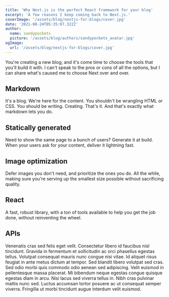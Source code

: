 ```yaml
---
title: 'Why Next.js is the perfect React framework for your blog'
excerpt: 'A few reasons I keep coming back to Next.js.'
coverImage: '/assets/blog/nextjs-for-blogs/cover.jpg'
date: '2021-08-24T05:35:07.322Z'
author:
  name: sandypockets
  picture: '/assets/blog/authors/sandypockets_avatar.jpg'
ogImage:
  url: '/assets/blog/nextjs-for-blogs/cover.jpg'
---
```


You're creating a new blog, and it's come time to choose the tools that you'll build it with. I can't speak to the pros or cons of all the options, but I can share what's caused me to choose Next over and over. 

## Markdown
It's a blog. We're here for the content. You shouldn't be wrangling HTML or CSS. You should be writing. Creating. That's it. And that's exactly what markdown lets you do.

## Statically generated
Need to show the same page to a bunch of users? Generate it at build. When your users ask for your content, deliver it lightning fast. 

## Image optimization
Defer images you don't need, and prioritize the ones you do. All the while, making sure you're serving up the smallest size possible without sacrificing quality. 

## React
A fast, robust library, with a ton of tools available to help you get the job done, without reinventing the wheel. 

## APIs
Venenatis cras sed felis eget velit. Consectetur libero id faucibus nisl tincidunt. Gravida in fermentum et sollicitudin ac orci phasellus egestas tellus. Volutpat consequat mauris nunc congue nisi vitae. Id aliquet risus feugiat in ante metus dictum at tempor. Sed blandit libero volutpat sed cras. Sed odio morbi quis commodo odio aenean sed adipiscing. Velit euismod in pellentesque massa placerat. Mi bibendum neque egestas congue quisque egestas diam in arcu. Nisi lacus sed viverra tellus in. Nibh cras pulvinar mattis nunc sed. Luctus accumsan tortor posuere ac ut consequat semper viverra. Fringilla ut morbi tincidunt augue interdum velit euismod.